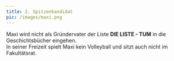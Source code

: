 ```yaml
---
title: 2. Spitzenkandidat
pic: /images/maxi.png
---
```


Maxi wird nicht als Gründervater der Liste **DIE LISTE - TUM** in die Geschichtsbücher eingehen.  
In seiner Freizeit spielt Maxi kein Volleyball und sitzt auch nicht im Fakultätsrat.
